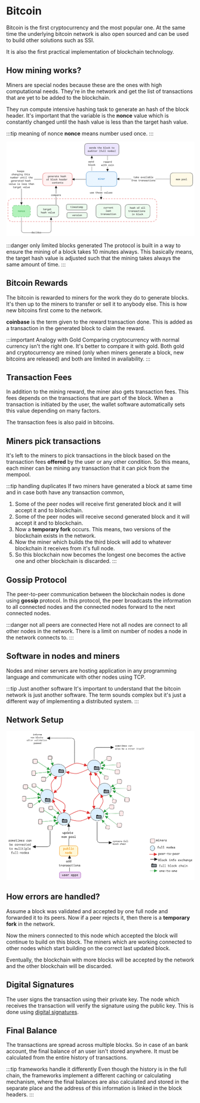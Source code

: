 # Bitcoin

Bitcoin is the first cryptocurrency and the most popular one.
At the same time the underlying bitcoin network is also open sourced
and can be used to build other solutions such as SSI.

It is also the first practical implementation of blockchain technology.

## How mining works?

Miners are special nodes because these are the ones with high computational needs.
They're in the network and get the list of transactions that are yet to be added to the blockchain.

They run compute intensive hashing task to generate an hash of the block header.
It's important that the variable is the **nonce** value which is constantly changed until the hash value
is less than the target hash value.

:::tip meaning of nonce
**nonce** means number used once.
:::

![bitcoin-mining](../../static/img/bitcoin-mining.excalidraw.png)

:::danger only limited blocks generated
The protocol is built in a way to ensure the mining of a block takes 10 minutes always.
This basically means, the target hash value is adjusted such that the mining takes always the same
amount of time.
:::

## Bitcoin Rewards

The bitcoin is rewarded to miners for the work they do to generate blocks.
It's then up to the miners to transfer or sell it to anybody else.
This is how new bitcoins first come to the network.

**coinbase** is the term given to the reward transaction done.
This is added as a transaction in the generated block to claim the reward.

:::important Analogy with Gold
Comparing cryptocurrency with normal currency isn't the right one.
It's better to compare it with gold.
Both gold and cryptocurrency are mined (only when miners generate a block, new bitcoins are released)
and both are limited in availability.
:::

## Transaction Fees

In addition to the mining reward, the miner also gets transaction fees.
This fees depends on the transactions that are part of the block.
When a transaction is initiated by the user, the wallet software automatically sets this value
depending on many factors.

The transaction fees is also paid in bitcoins.

## Miners pick transactions

It's left to the miners to pick transactions in the block based on the transaction fees **offered** by the user
or any other condition. So this means, each miner can be mining any transaction that it can pick from the mempool.

:::tip handling duplicates
If two miners have generated a block at same time and in case both have any transaction common,

1. Some of the peer nodes will receive first generated block and it will accept it and to blockchain.
2. Some of the peer nodes will receive second generated block and it will accept it and to blockchain.
3. Now a **temporary fork** occurs. This means, two versions of the blockchain exists in the network.
4. Now the miner which builds the third block will add to whatever blockchain it receives from it's full node.
5. So this blockchain now becomes the longest one becomes the active one and other blockchain is discarded.
   :::

## Gossip Protocol

The peer-to-peer communication between the blockchain nodes is done using **gossip** protocol.
In this protocol, the peer broadcasts the information to all connected nodes
and the connected nodes forward to the next connected nodes.

:::danger not all peers are connected
Here not all nodes are connect to all other nodes in the network.
There is a limit on number of nodes a node in the network connects to.
:::

## Software in nodes and miners

Nodes and miner servers are hosting application in any programming language and
communicate with other nodes using TCP.

:::tip Just another software
It's important to understand that the bitcoin network is just another software.
The term sounds complex but it's just a different way of implementing a distributed system.
:::

## Network Setup

![bitcoin-network](../../static/img/bitcoin-network.excalidraw.png)

## How errors are handled?

Assume a block was validated and accepted by one full node and forwarded it to its peers.
Now if a peer rejects it, then there is a **temporary fork** in the network.

Now the miners connected to this node which accepted the block will continue to build on this block.
The miners which are working connected to other nodes which start building on the correct last updated block.

Eventually, the blockchain with more blocks will be accepted by the network and the other blockchain will be discarded.

## Digital Signatures

The user signs the transaction using their private key.
The node which receives the transaction will verify the signature using the public key.
This is done using [digital signatures](../security/digital-signatures).

## Final Balance

The transactions are spread across multiple blocks.
So in case of an bank account, the final balance of an user isn't stored anywhere.
It must be calculated from the entire history of transactions.

:::tip frameworks handle it differently
Even though the history is in the full chain,
the frameworks implement a different caching or calculating mechanism,
where the final balances are also calculated and stored in the separate place and
the address of this information is linked in the block headers.
:::
